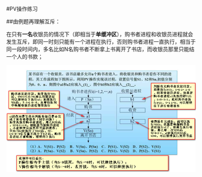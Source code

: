 #PV操作练习

##由例题再理解互斥：

在只有**一名**收银员的情况下（即相当于**单缓冲区**），购书者进程和收银员进程就会发生互斥，即同一时刻只能有一个进程在执行，否则购书者进程一直执行，相当于同一段时间内，多名比如N名购书者不断拿上书离开了书店，而收银员那里只能结一个人的书款；

![](/imgs/1.3.5-1由例题角度理解PV操作.png)